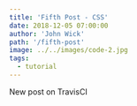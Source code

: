 ```yaml
---
title: 'Fifth Post - CSS'
date: 2018-12-05 07:00:00
author: 'John Wick'
path: '/fifth-post'
image: ../../images/code-2.jpg
tags:
  - tutorial
---
```


New post on TravisCI